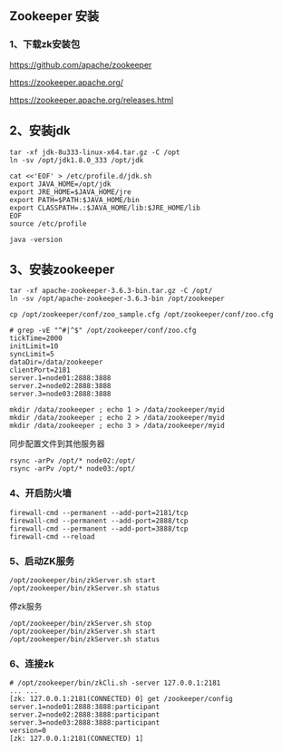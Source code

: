 ## Zookeeper 安装



### 1、下载zk安装包

https://github.com/apache/zookeeper

https://zookeeper.apache.org/

https://zookeeper.apache.org/releases.html

## 2、安装jdk

```shell
tar -xf jdk-8u333-linux-x64.tar.gz -C /opt
ln -sv /opt/jdk1.8.0_333 /opt/jdk

cat <<'EOF' > /etc/profile.d/jdk.sh
export JAVA_HOME=/opt/jdk
export JRE_HOME=$JAVA_HOME/jre
export PATH=$PATH:$JAVA_HOME/bin
export CLASSPATH=.:$JAVA_HOME/lib:$JRE_HOME/lib
EOF
source /etc/profile 

java -version
```

## 3、安装zookeeper

```shell
tar -xf apache-zookeeper-3.6.3-bin.tar.gz -C /opt/
ln -sv /opt/apache-zookeeper-3.6.3-bin /opt/zookeeper

cp /opt/zookeeper/conf/zoo_sample.cfg /opt/zookeeper/conf/zoo.cfg

# grep -vE "^#|^$" /opt/zookeeper/conf/zoo.cfg 
tickTime=2000
initLimit=10
syncLimit=5
dataDir=/data/zookeeper
clientPort=2181
server.1=node01:2888:3888
server.2=node02:2888:3888
server.3=node03:2888:3888

mkdir /data/zookeeper ; echo 1 > /data/zookeeper/myid
mkdir /data/zookeeper ; echo 2 > /data/zookeeper/myid
mkdir /data/zookeeper ; echo 3 > /data/zookeeper/myid
```

同步配置文件到其他服务器

```shell
rsync -arPv /opt/* node02:/opt/
rsync -arPv /opt/* node03:/opt/
```

### 4、开启防火墙

```shell
firewall-cmd --permanent --add-port=2181/tcp 
firewall-cmd --permanent --add-port=2888/tcp 
firewall-cmd --permanent --add-port=3888/tcp 
firewall-cmd --reload
```

### 5、启动ZK服务

```shell
/opt/zookeeper/bin/zkServer.sh start 
/opt/zookeeper/bin/zkServer.sh status
```

停zk服务

```shell
/opt/zookeeper/bin/zkServer.sh stop
/opt/zookeeper/bin/zkServer.sh start 
/opt/zookeeper/bin/zkServer.sh status
```

### 6、连接zk

```shell
# /opt/zookeeper/bin/zkCli.sh -server 127.0.0.1:2181
... ...
[zk: 127.0.0.1:2181(CONNECTED) 0] get /zookeeper/config
server.1=node01:2888:3888:participant
server.2=node02:2888:3888:participant
server.3=node03:2888:3888:participant
version=0
[zk: 127.0.0.1:2181(CONNECTED) 1] 
```

